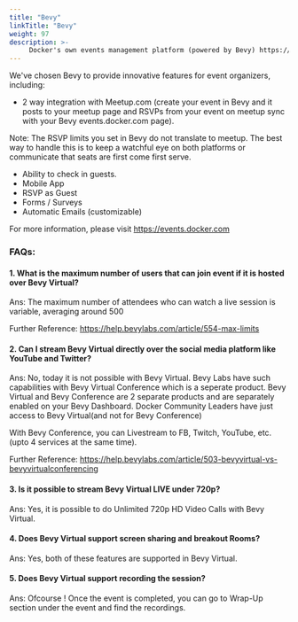 ```yaml
---
title: "Bevy"
linkTitle: "Bevy"
weight: 97
description: >-
     Docker's own events management platform (powered by Bevy) https://events.docker.com
---
```


We've chosen Bevy to provide innovative features for event organizers, including:

- 2 way integration with Meetup.com (create your event in Bevy and it posts to your meetup page and RSVPs from your event on meetup sync with your Bevy events.docker.com page).

Note: The RSVP limits you set in Bevy do not translate to meetup. The best way to handle this is to keep a watchful eye on both platforms or communicate that seats are first come first serve. 

- Ability to check in guests.
- Mobile App
- RSVP as Guest
- Forms / Surveys
- Automatic Emails (customizable) 


For more information, please visit https://events.docker.com

### FAQs:

#### 1. What is the maximum number of users that can join event if it is hosted over Bevy Virtual?

Ans: The maximum number of attendees who can watch a live session is variable, averaging around 500 

Further Reference: https://help.bevylabs.com/article/554-max-limits

#### 2. Can I stream Bevy Virtual directly over the social media platform like YouTube and Twitter?

Ans: No, today it is not possible with Bevy Virtual. Bevy Labs have such capabilities with Bevy Virtual Conference which is a seperate product. 
Bevy Virtual and Bevy Conference are 2 separate products and are separately enabled on your Bevy Dashboard. Docker Community Leaders have just access to Bevy Virtual(and not for Bevy Conference)

With Bevy Conference, you can Livestream to FB, Twitch, YouTube, etc.(upto 4 services at the same time).

Further Reference: https://help.bevylabs.com/article/503-bevyvirtual-vs-bevyvirtualconferencing

#### 3. Is it possible to stream Bevy Virtual LIVE under 720p?

Ans: Yes, it is possible to do Unlimited 720p HD Video Calls with Bevy Virtual.

#### 4. Does Bevy Virtual support screen sharing and breakout Rooms?

Ans: Yes, both of these features are supported in Bevy Virtual.

#### 5. Does Bevy Virtual support recording the session?

Ans: Ofcourse ! Once the event is completed, you can go to Wrap-Up section under the event and find the recordings.






